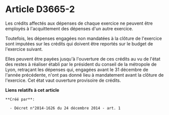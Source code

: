 # Article D3665-2

Les crédits affectés aux dépenses de chaque exercice ne peuvent être employés à l'acquittement des dépenses d'un autre
exercice. 

Toutefois, les dépenses engagées non mandatées à la clôture de l'exercice sont imputées sur les crédits qui doivent être
reportés sur le budget de l'exercice suivant. 

Elles peuvent être payées jusqu'à l'ouverture de ces crédits au vu de l'état des restes à réaliser établi par le président du
conseil de la métropole de Lyon, retraçant les dépenses qui, engagées avant le 31 décembre de l'année précédente, n'ont pas
donné lieu à mandatement avant la clôture de l'exercice. Cet état vaut ouverture provisoire de crédits.

**Liens relatifs à cet article**

	**Créé par**:

	  - Décret n°2014-1626 du 24 décembre 2014 - art. 1
